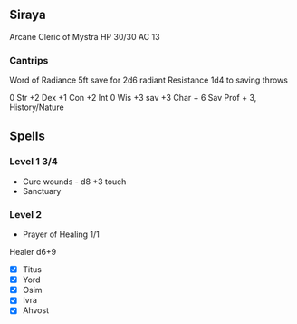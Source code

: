 ## Siraya 
Arcane Cleric of Mystra
HP 30/30
AC 13
### Cantrips
Word of Radiance 5ft save for 2d6 radiant
Resistance 1d4 to saving throws

0 Str
+2 Dex 
+1 Con
+2 Int
0 Wis +3 sav
+3 Char + 6 Sav
Prof + 3, History/Nature

## Spells
### Level 1 3/4
- Cure wounds - d8 +3 touch
- Sanctuary

### Level 2 
- Prayer of Healing 1/1

Healer  d6+9
- [x] Titus
- [x] Yord
- [x] Osim
- [x] Ivra
- [x] Ahvost